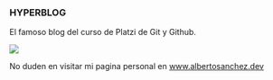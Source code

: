 ### HYPERBLOG

El famoso blog del curso de Platzi de Git y Github.

![](https://miro.medium.com/max/3840/1*rrRcaZKZsjerUveQqTSx7A.png)

No duden en visitar mi pagina personal en <a href="www.albertosanchez.dev">www.albertosanchez.dev</a>